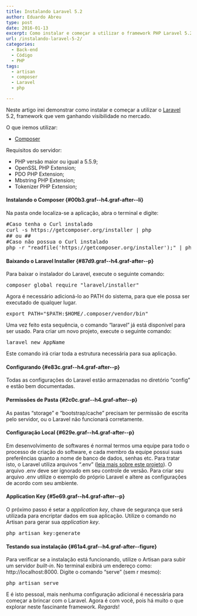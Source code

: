 ```yaml
---
title: Instalando Laravel 5.2
author: Eduardo Abreu
type: post
date: 2016-01-13
excerpt: Como instalar e começar a utilizar o framework PHP Laravel 5.2
url: /instalando-laravel-5-2/
categories:
  - Back-end
  - Código
  - PHP
tags:
  - artisan
  - composer
  - Laravel
  - php

---
```

Neste artigo irei demonstrar como instalar e começar a utilizar o <a class="markup--anchor markup--p-anchor" href="http://laravel.com/" rel="nofollow">Laravel</a> 5.2, framework que vem ganhando visibilidade no mercado.

<p id="42c9" class="graf--p graf-after--p">
  O que iremos utilizar:
</p>

<ul class="postList">
  <li id="1067" class="graf--li graf-after--p">
    <a class="markup--anchor markup--li-anchor" href="http://getcomposer.org/" target="_blank" rel="nofollow">Composer</a>
  </li>
</ul>

<p id="a825" class="graf--p graf-after--li">
  Requisitos do servidor:
</p>

<ul class="postList">
  <li id="e023" class="graf--li graf-after--p">
    PHP versão maior ou igual a 5.5.9;
  </li>
  <li id="9d69" class="graf--li graf-after--li">
    OpenSSL PHP Extension;
  </li>
  <li id="9f4e" class="graf--li graf-after--li">
    PDO PHP Extension;
  </li>
  <li id="f2d1" class="graf--li graf-after--li">
    Mbstring PHP Extension;
  </li>
  <li id="ee0f" class="graf--li graf-after--li">
    Tokenizer PHP Extension;
  </li>
</ul>

#### Instalando o Composer {#00b3.graf--h4.graf-after--li}

<p id="d940" class="graf--p graf-after--h4">
  Na pasta onde localiza-se a aplicação, abra o terminal e digite:
</p>

<pre class="lang-bash">#Caso tenha o Curl instalado
curl -s https://getcomposer.org/installer | php
## ou ##
#Caso não possua o Curl instalado
php -r "readfile('https://getcomposer.org/installer');" | php</pre>

#### Baixando o Laravel Installer {#87d9.graf--h4.graf-after--p}

<p id="25d6" class="graf--p graf-after--h4">
  Para baixar o instalador do Laravel, execute o seguinte comando:
</p>

<pre class="lang-bash">composer global require "laravel/installer"
</pre>

Agora é necessário adicioná-lo ao PATH do sistema, para que ele possa ser executado de qualquer lugar.

<pre class="lang-bash">export PATH="$PATH:$HOME/.composer/vendor/bin"
</pre>

Uma vez feito esta sequência, o comando “laravel” já está disponível para ser usado. Para criar um novo projeto, execute o seguinte comando:

<pre class="lang-bash">laravel new AppName
</pre>

Este comando irá criar toda a estrutura necessária para sua aplicação.

#### Configurando {#e83c.graf--h4.graf-after--p}

<p id="f600" class="graf--p graf-after--h4">
  Todas as configurações do Laravel estão armazenadas no diretório “config” e estão bem documentadas.
</p>

#### Permissões de Pasta {#2c0c.graf--h4.graf-after--p}

<p id="3fdf" class="graf--p graf-after--h4">
  As pastas “storage” e “bootstrap/cache” precisam ter permissão de escrita pelo servidor, ou o Laravel não funcionará corretamente.
</p>

#### Configuração Local {#629e.graf--h4.graf-after--p}

<p id="c0d5" class="graf--p graf-after--h4">
  Em desenvolvimento de softwares é normal termos uma equipe para todo o processo de criação do software, e cada membro da equipe possui suas preferências quanto a nome de banco de dados, senhas etc. Para tratar isto, o Laravel utiliza arquivos “.env” (<a class="markup--anchor markup--p-anchor" href="https://github.com/vlucas/phpdotenv" target="_blank" rel="nofollow">leia mais sobre este projeto</a>). O arquivo .env deve ser ignorado em seu controle de versão. Para criar seu arquivo .env utilize o exemplo do próprio Laravel e altere as configurações de acordo com seu ambiente.
</p>

#### Application Key {#5e69.graf--h4.graf-after--p}

<p id="a431" class="graf--p graf-after--h4">
  O próximo passo é setar a <em>application key</em>, chave de segurança que será utilizada para encriptar dados em sua aplicação. Utilize o comando no Artisan para gerar sua <em>application key</em>.
</p>

<pre class="lang-bash">php artisan key:generate</pre>

#### Testando sua instalação {#61a4.graf--h4.graf-after--figure}

<p id="e0c1" class="graf--p graf-after--h4">
  Para verificar se a instalação está funcionando, utilize o Artisan para subir um servidor <em>built-in</em>. No terminal exibirá um endereço como: http://localhost:8000. Digite o comando &#8220;serve&#8221; (sem r mesmo):
</p>

<pre class="lang-bash">php artisan serve
</pre>

E é isto pessoal, mais nenhuma configuração adicional é necessária para começar a brincar com o Laravel. Agora é com você, pois há muito o que explorar neste fascinante framework. _Regards_!